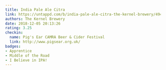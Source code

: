 ```yaml
---
title: India Pale Ale Citra
link: https://untappd.com/b/india-pale-ale-citra-the-kernel-brewery/49489
authors: The Kernel Brewery
date: 2018-12-05 20:13:26
rating: 3.25
checkin:
  name: Pig's Ear CAMRA Beer & Cider Festival
  link: http://www.pigsear.org.uk/
badges:
- Apprentice
- Middle of the Road
- I Believe in IPA!
---
```

